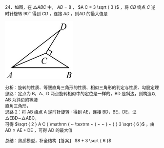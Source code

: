24．如图，在 $\triangle A B C$ 中， $A B { = } 8$ ， $A C = 3 \sqrt { 3 }$ ，将 $C B$ 绕点 $C$ 逆时针旋转 $9 0 ^ { \circ }$ 得到 $C D$ ，连接 $A D$ ，则$A D$ 的最大值是

![](<../../qs_image_DB/专题2-4_瓜豆轨最值模型：为什么我们喜欢手拉手（直线与曲线）（解析版）_/38216e6ccb692ef35daea5aa49ce59ebcd46e1b59e5e02842611a7c1c8150c70.jpg>)

分析：旋转的性质、等腰直角三角形的性质、相似三角形的判定与性质、勾股定理  
思路：定点为 B，A、D 两点旋转相似中的定位是一样的，BD 是斜边，则构造以 AB 为斜边的等腰  
直角三角形，  
思路 2：将 AB 绕点 A 逆时针旋转 $\cdot$ 得到 AE，连接 BD，BE，DE，证△EBD∽△ABC，  
可得 $\sqrt { 2 } A C  { \mathrm { ~ \textrm ~ { ~ ~ } ~ } } 3 \sqrt { 6 }$ ，由 $\mathrm { A D } { \leqslant } \mathrm { A E } + \mathrm { D E }$ ，可得 AD 的最大值

总结：熟悉模型，补全结构【答案】 $8 + 3 \sqrt { 6 }$
